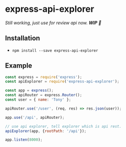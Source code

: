 # express-api-explorer

_Still working, just use for review api now. **WIP** :construction:_

## Installation
- `npm install --save express-api-explorer`

## Example

```javascript
const express = require('express');
const apiExplorer = require('express-api-explorer');

const app = express();
const apiRouter = express.Router();
const user = { name: 'Tony' };

apiRouter.use('/user', (req, res) => res.json(user));

app.use('/api', apiRouter);

// use api explorer, tell explorer which is api rest.
apiExplorer(app, {rootPath: '/api'});

app.listen(8000);
```